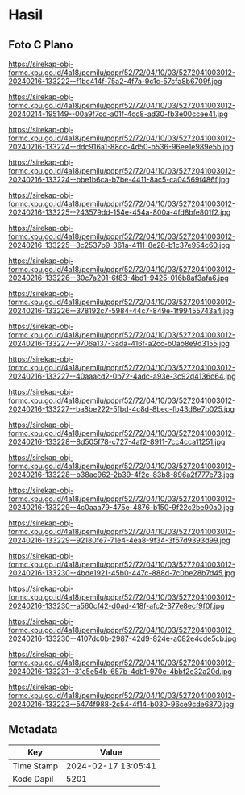 # Hasil

## Foto C Plano

https://sirekap-obj-formc.kpu.go.id/4a18/pemilu/pdpr/52/72/04/10/03/5272041003012-20240216-133222--f1bc414f-75a2-4f7a-9c1c-57cfa8b6709f.jpg

https://sirekap-obj-formc.kpu.go.id/4a18/pemilu/pdpr/52/72/04/10/03/5272041003012-20240214-195149--00a9f7cd-a01f-4cc8-ad30-fb3e00ccee41.jpg

https://sirekap-obj-formc.kpu.go.id/4a18/pemilu/pdpr/52/72/04/10/03/5272041003012-20240216-133224--ddc916a1-88cc-4d50-b536-96ee1e989e5b.jpg

https://sirekap-obj-formc.kpu.go.id/4a18/pemilu/pdpr/52/72/04/10/03/5272041003012-20240216-133224--bbe1b6ca-b7be-4411-8ac5-ca04569f486f.jpg

https://sirekap-obj-formc.kpu.go.id/4a18/pemilu/pdpr/52/72/04/10/03/5272041003012-20240216-133225--243579dd-154e-454a-800a-4fd8bfe801f2.jpg

https://sirekap-obj-formc.kpu.go.id/4a18/pemilu/pdpr/52/72/04/10/03/5272041003012-20240216-133225--3c2537b9-361a-4111-8e28-b1c37e954c60.jpg

https://sirekap-obj-formc.kpu.go.id/4a18/pemilu/pdpr/52/72/04/10/03/5272041003012-20240216-133226--30c7a201-6f83-4bd1-9425-016b8af3afa6.jpg

https://sirekap-obj-formc.kpu.go.id/4a18/pemilu/pdpr/52/72/04/10/03/5272041003012-20240216-133226--378192c7-5984-44c7-849e-1f99455743a4.jpg

https://sirekap-obj-formc.kpu.go.id/4a18/pemilu/pdpr/52/72/04/10/03/5272041003012-20240216-133227--9706a137-3ada-416f-a2cc-b0ab8e9d3155.jpg

https://sirekap-obj-formc.kpu.go.id/4a18/pemilu/pdpr/52/72/04/10/03/5272041003012-20240216-133227--40aaacd2-0b72-4adc-a93e-3c92d4136d64.jpg

https://sirekap-obj-formc.kpu.go.id/4a18/pemilu/pdpr/52/72/04/10/03/5272041003012-20240216-133227--ba8be222-5fbd-4c8d-8bec-fb43d8e7b025.jpg

https://sirekap-obj-formc.kpu.go.id/4a18/pemilu/pdpr/52/72/04/10/03/5272041003012-20240216-133228--8d505f78-c727-4af2-8911-7cc4cca11251.jpg

https://sirekap-obj-formc.kpu.go.id/4a18/pemilu/pdpr/52/72/04/10/03/5272041003012-20240216-133228--b38ac962-2b39-4f2e-83b8-896a2f777e73.jpg

https://sirekap-obj-formc.kpu.go.id/4a18/pemilu/pdpr/52/72/04/10/03/5272041003012-20240216-133229--4c0aaa79-475e-4876-b150-9f22c2be90a0.jpg

https://sirekap-obj-formc.kpu.go.id/4a18/pemilu/pdpr/52/72/04/10/03/5272041003012-20240216-133229--92180fe7-71e4-4ea8-9f34-3f57d9393d99.jpg

https://sirekap-obj-formc.kpu.go.id/4a18/pemilu/pdpr/52/72/04/10/03/5272041003012-20240216-133230--4bde1921-45b0-447c-888d-7c0be28b7d45.jpg

https://sirekap-obj-formc.kpu.go.id/4a18/pemilu/pdpr/52/72/04/10/03/5272041003012-20240216-133230--a560cf42-d0ad-418f-afc2-377e8ecf9f0f.jpg

https://sirekap-obj-formc.kpu.go.id/4a18/pemilu/pdpr/52/72/04/10/03/5272041003012-20240216-133230--4107dc0b-2987-42d9-824e-a082e4cde5cb.jpg

https://sirekap-obj-formc.kpu.go.id/4a18/pemilu/pdpr/52/72/04/10/03/5272041003012-20240216-133231--31c5e54b-657b-4db1-970e-4bbf2e32a20d.jpg

https://sirekap-obj-formc.kpu.go.id/4a18/pemilu/pdpr/52/72/04/10/03/5272041003012-20240216-133223--5474f988-2c54-4f14-b030-96ce9cde6870.jpg


## Metadata

| Key        | Value               |
| ---------- | ------------------- |
| Time Stamp | 2024-02-17 13:05:41 |
| Kode Dapil | 5201                |



